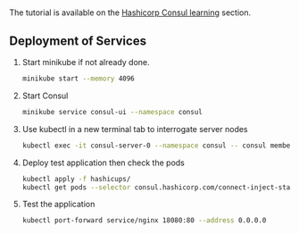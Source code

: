 #

The tutorial is available on the [Hashicorp Consul learning](https://developer.hashicorp.com/consul/tutorials/kubernetes-features/service-mesh-deploy) section.

## Deployment of Services

1. Start minikube if not already done.
   ```bash
   minikube start --memory 4096
   ```
1. Start Consul
    ```bash
    minikube service consul-ui --namespace consul
    ```
1. Use kubectl in a new terminal tab to interrogate server nodes
    ```bash
    kubectl exec -it consul-server-0 --namespace consul -- consul members
    ```
1. Deploy test application then check the pods
    ```bash
    kubectl apply -f hashicups/
    kubectl get pods --selector consul.hashicorp.com/connect-inject-status=injected
    ```
1. Test the application
    ```bash
    kubectl port-forward service/nginx 18080:80 --address 0.0.0.0
    ```
